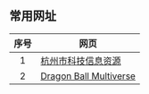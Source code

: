 ## 常用网址

|序号|网页|
|:--:|----|
|1|<a href="http://qbs.hznet.com.cn/bbs/" target="_blank">杭州市科技信息资源</a>|
|2|[Dragon Ball Multiverse](http://www.dragonball-multiverse.com/cn/chapters.html)|


